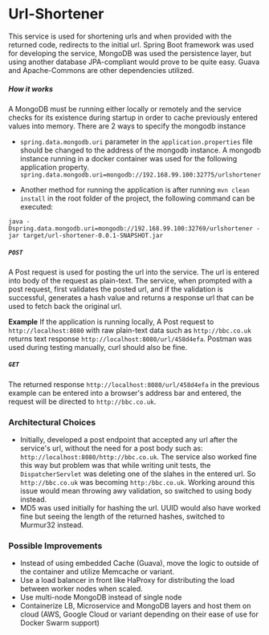 # Url-Shortener

This service is used for shortening urls and when provided with the returned code, redirects to the initial url. 
Spring Boot framework was used for developing the service, MongoDB was used the persistence layer, but using another 
database JPA-compliant would prove to be quite easy. Guava and Apache-Commons are other dependencies utilized.

##### How it works

A MongoDB must be running either locally or remotely and the service checks for its existence during startup in order 
to cache previously entered values into memory. There are 2 ways to specify the mongodb instance

* `spring.data.mongodb.uri` parameter in the `application.properties` 
file should be changed to the address of the mongodb instance. A mongodb instance running in a docker container was 
used for the following application property. `spring.data.mongodb.uri=mongodb://192.168.99.100:32775/urlshortener`

* Another method for running the application is after running `mvn clean install` in the root folder of the project, the 
following command can be executed:

`java -Dspring.data.mongodb.uri=mongodb://192.168.99.100:32769/urlshortener -jar target/url-shortener-0.0.1-SNAPSHOT.jar`


##### `POST`

A Post request is used for posting the url into the service. The url is entered into body of the request as plain-text.
The service, when prompted with a post request, first validates the posted url, and if the validation is successful, 
generates a hash value and returns a response url that can be used to fetch back the original url.

**Example**
If the application is running locally, A Post request to `http://localhost:8080` with raw plain-text data such as 
`http://bbc.co.uk` returns text response `http://localhost:8080/url/458d4efa`. Postman was 
used during testing manually, curl should also be fine.

##### `GET`

The returned response `http://localhost:8080/url/458d4efa` in the previous example can be entered 
into a browser's address bar and entered, the request will be directed to `http://bbc.co.uk`.

### Architectural Choices

* Initially, developed a post endpoint that accepted any url after the service's url, without the need for a 
post body such as: `http://localhost:8080/http://bbc.co.uk`. The service also worked fine this way but 
problem was that while writing unit tests, the `DispatcherServlet` was deleting one of the slahes in the entered 
url. So `http://bbc.co.uk` was becoming `http:/bbc.co.uk`. Working around this issue would mean throwing awy 
validation, so switched to using body instead.
* MD5 was used initially for hashing the url. UUID would also have worked fine but seeing the length of the returned 
hashes, switched to Murmur32 instead.


### Possible Improvements

* Instead of using embedded Cache (Guava), move the logic to outside of the container and utilize Memcache or variant.
* Use a load balancer in front like HaProxy for distributing the load between worker nodes when scaled.
* Use multi-node MongoDB instead of single node
* Containerize LB, Microservice and MongoDB layers and host them on cloud (AWS, Google Cloud or variant depending on 
their ease of use for Docker Swarm support)
